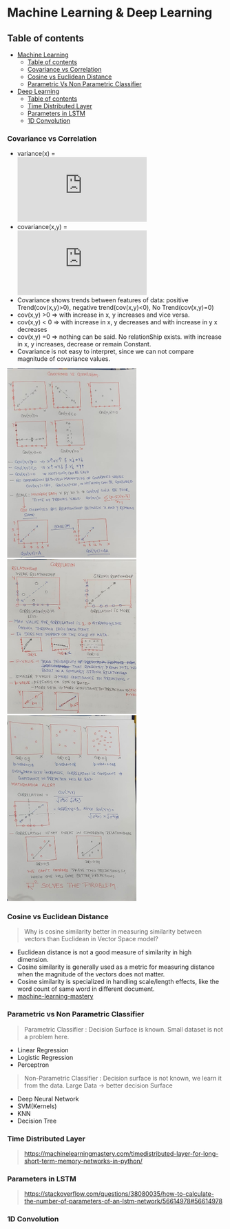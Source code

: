 # Machine Learning & Deep Learning

## Table of contents

* [Machine Learning](#machine-learning)
   * [Table of contents](#table-of-contents)
   * [Covariance vs Correlation](#covariance-and-correlation)
   * [Cosine vs Euclidean Distance](#cosine-vs-euclidean-distance)
   * [Parametric Vs Non Parametric Classifier](#parametric-vs-non-parametric-classifier)
* [Deep Learning](#deep-learning)
  * [Table of contents](#table-of-contents)
  * [Time Distributed Layer](#time-distributed-layer)
  * [Parameters in  LSTM](#parameters-in-lstm)
  * [1D Convolution](#conv-1-D)
  
###  Covariance vs Correlation
- variance(x) =  
![varinace](https://latex.codecogs.com/gif.latex?%5Csum_%7Bi%3D0%7D%5E%7Bn%7D%5Cfrac%7B%28x-%5Cbar%7Bx%7D%29%5E2%7D%7Bn-1%7D)
- covariance(x,y) =  
![covariance](https://latex.codecogs.com/gif.latex?%5Csum_%7Bi%3D0%7D%5E%7Bn%7D%5Cfrac%7B%28x-%5Cbar%7Bx%7D%29%28y-%5Cbar%7By%7D%29%7D%7Bn-1%7D)
- Covariance shows trends between features of data: positive Trend(cov(x,y)>0), negative trend(cov(x,y)<0), No Trend(cov(x,y)=0)
- cov(x,y) >0 => with increase in x, y increases and vice versa. 
- cov(x,y) < 0 => with increase in x, y decreases and with increase in y x decreases
- cov(x,y) =0 => nothing can be said. No relationShip exists. with increase in x, y increases, decrease or remain Constant.
- Covariance is not easy to interpret, since we can not compare magnitude of covariance values.     
<p float="left">
  <img src="https://github.com/rahul0697/Question-Answers/blob/master/covarinace.jpeg" width="300"/> 
  <img src="https://github.com/rahul0697/Question-Answers/blob/master/Correlation1.jpeg" width="300"/>
  <img src="https://github.com/rahul0697/Question-Answers/blob/master/correlation2.jpeg" width="300"/>
</p>

      
### Cosine vs Euclidean Distance 
> Why is cosine similarity better in measuring similarity between vectors than Euclidean in Vector Space model? 
 - Euclidean distance is not a good measure of similarity in high dimension. 
 - Cosine similarity is generally used as a metric for measuring distance when the magnitude of the vectors does not matter. 
 - Cosine similarity is specialized in handling scale/length effects, like the word count of  same word in different document. 
 - [machine-learning-mastery](https://machinelearningmastery.com/parametric-and-nonparametric-machine-learning-algorithms/)
### Parametric vs Non Parametric Classifier
> Parametric Classifier : Decision Surface is known. Small dataset is not a problem here.
 - Linear Regression
 - Logistic Regression 
 - Perceptron  
> Non-Parametric Classifier : Decision surface is not known, we learn it from the data. Large Data -> better decision Surface  
- Deep Neural Network  
- SVM(Kernels)  
- KNN  
- Decision Tree  
### Time Distributed Layer
> https://machinelearningmastery.com/timedistributed-layer-for-long-short-term-memory-networks-in-python/

### Parameters in  LSTM
> https://stackoverflow.com/questions/38080035/how-to-calculate-the-number-of-parameters-of-an-lstm-network/56614978#56614978
### 1D Convolution

